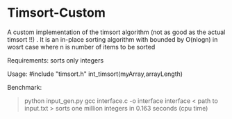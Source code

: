 # Timsort-Custom
A custom implementation of the timsort algorithm (not as good as the actual timsort !!) . It is an in-place sorting algorithm with bounded by O(nlogn) in wosrt case where n is number of items to be sorted

Requirements: 
sorts only integers 

Usage:
#include "timsort.h"
int_timsort(myArray,arrayLength)

Benchmark:
> python input_gen.py
> gcc interface.c -o interface
> interface < path to input.txt >
sorts one million integers in 0.163 seconds (cpu time)
